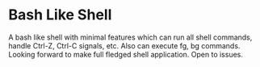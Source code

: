 # Bash Like Shell

A bash like shell with minimal features which can run all shell commands, handle Ctrl-Z, Ctrl-C signals, etc. Also can execute fg, bg commands.
Looking forward to make full fledged shell application. Open to  issues. 